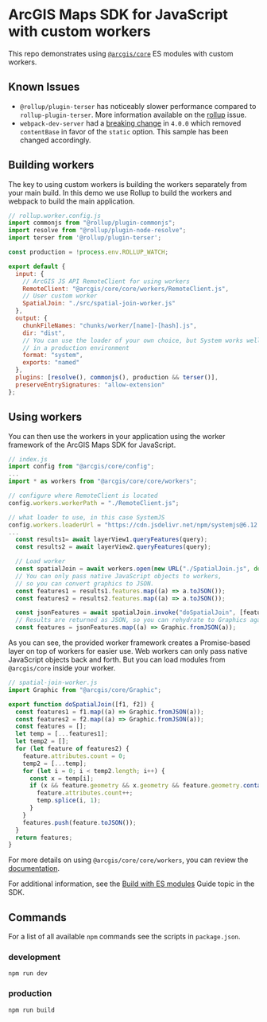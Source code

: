 # ArcGIS Maps SDK for JavaScript with custom workers

This repo demonstrates using [`@arcgis/core`](https://www.npmjs.com/package/@arcgis/core) ES modules with custom workers.

## Known Issues
- `@rollup/plugin-terser` has noticeably slower performance compared to `rollup-plugin-terser`. More information available on the [rollup](https://github.com/rollup/plugins/issues/1334) issue.
- `webpack-dev-server` had a [breaking change](https://github.com/webpack/webpack-dev-server/blob/master/CHANGELOG.md#-breaking-changes-4) in `4.0.0` which removed `contentBase` in favor of the `static` option. This sample has been changed accordingly.

## Building workers

The key to using custom workers is building the workers separately from your main build. In this demo we use Rollup to build the workers and webpack to build the main application.

```js
// rollup.worker.config.js
import commonjs from "@rollup/plugin-commonjs";
import resolve from "@rollup/plugin-node-resolve";
import terser from '@rollup/plugin-terser';

const production = !process.env.ROLLUP_WATCH;

export default {
  input: {
    // ArcGIS JS API RemoteClient for using workers
    RemoteClient: "@arcgis/core/core/workers/RemoteClient.js",
    // User custom worker
    SpatialJoin: "./src/spatial-join-worker.js"
  },
  output: {
    chunkFileNames: "chunks/worker/[name]-[hash].js",
    dir: "dist",
    // You can use the loader of your own choice, but System works well
    // in a production environment
    format: "system",
    exports: "named"
  },
  plugins: [resolve(), commonjs(), production && terser()],
  preserveEntrySignatures: "allow-extension"
};
```

## Using workers

You can then use the workers in your application using the worker framework of the ArcGIS Maps SDK for JavaScript.

```js
// index.js
import config from "@arcgis/core/config";
...
import * as workers from "@arcgis/core/core/workers";

// configure where RemoteClient is located
config.workers.workerPath = "./RemoteClient.js";

// what loader to use, in this case SystemJS
config.workers.loaderUrl = "https://cdn.jsdelivr.net/npm/systemjs@6.12.1/dist/s.min.js";
...
  const results1= await layerView1.queryFeatures(query);
  const results2 = await layerView2.queryFeatures(query);

  // Load worker
  const spatialJoin = await workers.open(new URL("./SpatialJoin.js", document.baseURI).href);
  // You can only pass native JavaScript objects to workers,
  // so you can convert graphics to JSON.
  const features1 = results1.features.map((a) => a.toJSON());
  const features2 = results2.features.map((a) => a.toJSON());

  const jsonFeatures = await spatialJoin.invoke("doSpatialJoin", [features1, features2]);
  // Results are returned as JSON, so you can rehydrate to Graphics again
  const features = jsonFeatures.map((a) => Graphic.fromJSON(a));
```

As you can see, the provided worker framework creates a Promise-based layer on top of workers for easier use. Web workers can only pass native JavaScript objects back and forth. But you can load modules from `@arcgis/core` inside your worker.

```js
// spatial-join-worker.js
import Graphic from "@arcgis/core/Graphic";

export function doSpatialJoin([f1, f2]) {
  const features1 = f1.map((a) => Graphic.fromJSON(a));
  const features2 = f2.map((a) => Graphic.fromJSON(a));
  const features = [];
  let temp = [...features1];
  let temp2 = [];
  for (let feature of features2) {
    feature.attributes.count = 0;
    temp2 = [...temp];
    for (let i = 0; i < temp2.length; i++) {
      const x = temp[i];
      if (x && feature.geometry && x.geometry && feature.geometry.contains(x.geometry)) {
        feature.attributes.count++;
        temp.splice(i, 1);
      }
    }
    features.push(feature.toJSON());
  }
  return features;
}

```

For more details on using `@arcgis/core/core/workers`, you can review the [documentation](https://developers.arcgis.com/javascript/latest/api-reference/esri-core-workers.html).

For additional information, see the [Build with ES modules](https://developers.arcgis.com/javascript/latest/es-modules/) Guide topic in the SDK.

## Commands

For a list of all available `npm` commands see the scripts in `package.json`. 

### development

```
npm run dev
```

### production

```
npm run build
```
